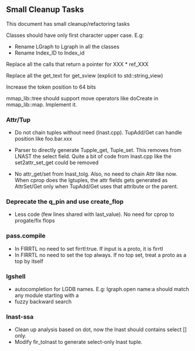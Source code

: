 
## Small Cleanup Tasks

This document has small cleanup/refactoring tasks


Classes should have only first character upper case. E.g:

* Rename LGraph to Lgraph in all the classes
* Rename Index_ID to Index_id

Replace all the calls that return a pointer for XXX * ref_XXX

Replace all the get_text for get_sview (explicit to std::string_view)

Increase the token position to 64 bits

mmap_lib::tree should support move operators like doCreate in mmap_lib::map. Implement it.

### Attr/Tup

* Do not chain tuples without need (lnast.cpp). TupAdd/Get can handle position like foo.bar.xxx

* Parser to directly generate Tupple_get, Tuple_set. This removes from LNAST the select field.
Quite a bit of code from lnast.cpp like the set2attr_set_get could be removed

* No attr_get/set from lnast_tolg. Also, no need to chain Attr like now. When cprop does the lgtuples,
the attr fields gets generated as AttrSet/Get only when TupAdd/Get uses that attribute or the parent.

### Deprecate the q_pin and use create_flop

* Less code (few lines shared with last_value). No need for cprop to progate/fix flops

### pass.compile

* In FIRRTL no need to set firrtl:true. If input is a proto, it is firrtl
* In FIRRTL no need to set the top always. If no top set, treat a proto as a top by itself

### lgshell

* autocompletion for LGDB names. E.g: lgraph.open name:a<TAB> should match any module starting with a
* fuzzy backward search

### lnast-ssa
* Clean up analysis based on dot, now the lnast should contains select [] only.
* Modify fir_tolnast to generate select-only lnast tuple.
